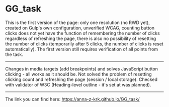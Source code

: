 # GG_task
This is the first version of the page: only one resolution (no RWD yet), created on Gulp's own configuration, unverified WCAG, counting button clicks does not yet have the function of remembering the number of clicks regardless of refreshing the page, there is also no possibility of resetting the number of clicks (temporarily after 5 clicks, the number of clicks is reset automatically). The first version still requires verification of all points from the task.

-------------------------------------------
Changes in media targets (add breakpoints) and solves JavaScript button clicking - all works as it should be. Not solved the problem of resetting clicking count and refreshing the page (session / local storage). Checked with validator of W3C (Heading-level outline - it's set at was planned).

-------------------------------------------
The link you can find here: https://anna-z-krk.github.io/GG_task/
